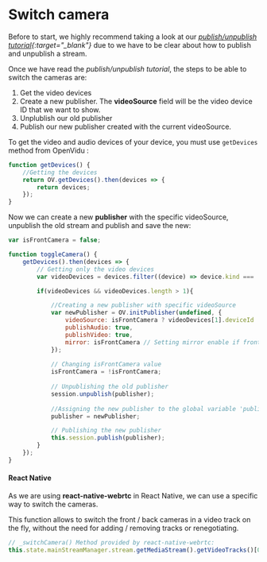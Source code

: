# Switch camera

Before to start, we highly recommend taking a look at our *[publish/unpublish tutorial](https://openvidu.io/docs/cheatsheet/publish-unpublish/){:target="_blank"}* due to we have to be clear about how to publish and unpublish a stream.

Once we have read the *publish/unpublish tutorial*, the steps to be able to switch the cameras are: 

1. Get the video devices
2. Create a new publisher. The **videoSource** field will be the video device ID that we want to show.
3. Unplublish our old publisher
4. Publish our new publisher created with the current videoSource.

To get the video and audio devices of your device, you must use `getDevices` method from OpenVidu : 

```javascript
function getDevices() {
    //Getting the devices
    return OV.getDevices().then(devices => {
        return devices;
    });
}
```

Now we can create a new **publisher** with the specific videoSource, unpublish the old stream and publish and save the new: 

```javascript
var isFrontCamera = false;

function toggleCamera() {
    getDevices().then(devices => {
        // Getting only the video devices
        var videoDevices = devices.filter((device) => device.kind === 'videoinput');

        if(videoDevices && videoDevices.length > 1){

            //Creating a new publisher with specific videoSource
            var newPublisher = OV.initPublisher(undefined, {
                videoSource: isFrontCamera ? videoDevices[1].deviceId : videoDevices[0].deviceId,
                publishAudio: true,
                publishVideo: true,
                mirror: isFrontCamera // Setting mirror enable if front camera is selected
            });
            
            // Changing isFrontCamera value
            isFrontCamera = !isFrontCamera;
            
            // Unpublishing the old publisher
            session.unpublish(publisher);
            
            //Assigning the new publisher to the global variable 'publisher'
            publisher = newPublisher;

            // Publishing the new publisher
            this.session.publish(publisher);
        }
    });
}
```


#### React Native

As we are using **react-native-webrtc** in React Native, we can use a specific way to switch the cameras.

This function allows to switch the front / back cameras in a video track on the fly, without the need for adding / removing tracks or renegotiating.

```javascript
// _switchCamera() Method provided by react-native-webrtc:
this.state.mainStreamManager.stream.getMediaStream().getVideoTracks()[0]._switchCamera();
```
